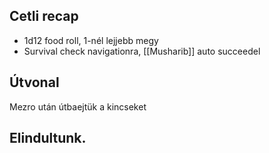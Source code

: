 ---
---

## Cetli recap
- 1d12 food roll, 1-nél lejjebb megy
- Survival check navigationra, [[Musharib]] auto succeedel

## Útvonal
Mezro után útbaejtük a kincseket

## Elindultunk.
